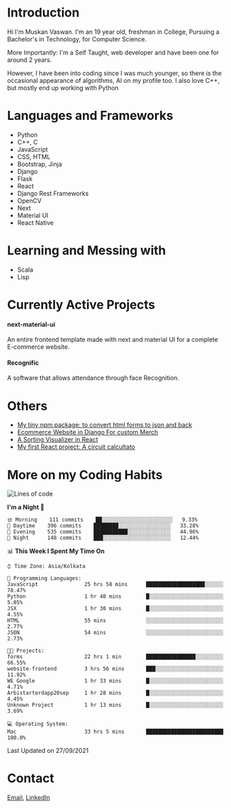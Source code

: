 <!-- - I’m currently working on:
&nbsp;&nbsp;&nbsp;&nbsp;&nbsp;&nbsp; *Circuits*[https://muskanvaswan.github.io/circuits] which, as the name suggests,  is a calculator for solving circuits with ease. This is my first React project
#### I’m currently learning : 
&nbsp;&nbsp;&nbsp;&nbsp;&nbsp;&nbsp; React.js
#### Ask me about:
&nbsp;&nbsp;&nbsp;&nbsp;&nbsp;&nbsp; Anything
#### How to reach me:
&nbsp;&nbsp;&nbsp;&nbsp;&nbsp;&nbsp; Email[mailto:muskanvaswan@gmail.com] LinkedIn[https://www.linkedin.com/in/muskan-vaswan?lipi=urn%3Ali%3Apage%3Ad_flagship3_profile_view_base_contact_details%3B%2FQpdlv5fQ12Ru4DkW2TysA%3D%3D]
#### Pronouns:
&nbsp;&nbsp;&nbsp;&nbsp;&nbsp;&nbsp; Her -->

# Introduction
Hi I'm Muskan Vaswan.
I'm an 19 year old,
freshman in College,
Pursuing a Bachelor's in Technology, for Computer Science.

More Importantly: I'm a Self Taught, web developer and have been one for around 2 years.

However, I have been into coding since I was much younger, so there is the occasional appearance of algorithms, AI on my profile too. I also love C++, but mostly end up working with Python


# Languages and Frameworks

- Python
- C++, C
- JavaScript
- CSS, HTML 
- Bootstrap, Jinja
- Django
- Flask
- React 
- Django Rest Frameworks
- OpenCV
- Next
- Material UI
- React Native

# Learning and Messing with 

- Scala 
- Lisp

# Currently Active Projects

#### next-material-ui
An entire frontend template made with next and material UI for a complete E-commerce website.

#### Recognific
A software that allows attendance through face Recognition.

# Others
- [My tiny npm package: to convert html forms to json and back](https://www.npmjs.com/package/forms-dynamically)
- [Ecommerce Website in Django For custom Merch](https://merch-commerce.herokuapp.com/)
- [A Sorting Visualizer in React](https://muskanvaswan.github.io/SortingVisualizer/)
- [My first React project: A circuit calcultato](https://muskanvaswan.github.io/circuits)

# More on my Coding Habits

<!--START_SECTION:waka-->
![Lines of code](https://img.shields.io/badge/From%20Hello%20World%20I%27ve%20Written-412350%20lines%20of%20code-blue)

**I'm a Night 🦉** 

```text
🌞 Morning    111 commits    ██░░░░░░░░░░░░░░░░░░░░░░░   9.33% 
🌆 Daytime    396 commits    ████████░░░░░░░░░░░░░░░░░   33.28% 
🌃 Evening    535 commits    ███████████░░░░░░░░░░░░░░   44.96% 
🌙 Night      148 commits    ███░░░░░░░░░░░░░░░░░░░░░░   12.44%

```


📊 **This Week I Spent My Time On** 

```text
⌚︎ Time Zone: Asia/Kolkata

💬 Programming Languages: 
JavaScript               25 hrs 58 mins      ███████████████████░░░░░░   78.47% 
Python                   1 hr 40 mins        █░░░░░░░░░░░░░░░░░░░░░░░░   5.05% 
JSX                      1 hr 30 mins        █░░░░░░░░░░░░░░░░░░░░░░░░   4.55% 
HTML                     55 mins             ░░░░░░░░░░░░░░░░░░░░░░░░░   2.77% 
JSON                     54 mins             ░░░░░░░░░░░░░░░░░░░░░░░░░   2.73%

🐱‍💻 Projects: 
forms                    22 hrs 1 min        ████████████████░░░░░░░░░   66.55% 
website-frontend         3 hrs 56 mins       ███░░░░░░░░░░░░░░░░░░░░░░   11.92% 
WE Google                1 hr 33 mins        █░░░░░░░░░░░░░░░░░░░░░░░░   4.71% 
Arbistarterdapp20sep     1 hr 28 mins        █░░░░░░░░░░░░░░░░░░░░░░░░   4.45% 
Unknown Project          1 hr 13 mins        █░░░░░░░░░░░░░░░░░░░░░░░░   3.69%

💻 Operating System: 
Mac                      33 hrs 5 mins       █████████████████████████   100.0%

```


 Last Updated on 27/09/2021
<!--END_SECTION:waka-->

# Contact

[Email](mailto:muskanvaswan@gmail.com), [LinkedIn](https://www.linkedin.com/in/muskan-vaswan?lipi=urn%3Ali%3Apage%3Ad_flagship3_profile_view_base_contact_details%3B%2FQpdlv5fQ12Ru4DkW2TysA%3D%3D)



